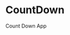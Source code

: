 # CountDown
 Count Down App
   
       
                                 
                        
           
     
   
